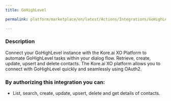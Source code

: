 ```yaml
---
title: GoHighLevel

permalink: platform/marketplace/en/latest/Actions/Integrations/GoHighLevel

---
```


### Description

Connect your GoHighLevel instance with the Kore.ai XO Platform to automate GoHighLevel tasks within your dialog flow. Retrieve, create, update, upsert and delete contacts. The Kore.ai XO platform allows you to connect with GoHighLevel quickly and seamlessly using OAuth2.    
### By authorizing this integration you can:
- List, search, create, update, upsert, delete and get details of contacts.
